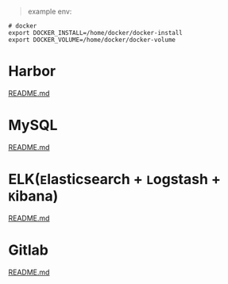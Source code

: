 > example env:

	# docker
	export DOCKER_INSTALL=/home/docker/docker-install
	export DOCKER_VOLUME=/home/docker/docker-volume

# Harbor
[README.md](harbor/README.md)

# MySQL
[README.md](mysql/README.md)

# ELK(`E`lasticsearch + `L`ogstash + `K`ibana)
[README.md](elk/README.md)

# Gitlab
[README.md](gitlab/README.md)